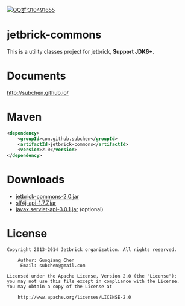 <a target="_blank" href="http://shang.qq.com/wpa/qunwpa?idkey=c81a8f922d2b00422761558c4c547a4c4af778edcb0a70c99aadf9e33d80cb11"><img border="0" src="http://pub.idqqimg.com/wpa/images/group.png" alt="QQ群:310491655" title="QQ群:310491655"></a>


jetbrick-commons
==================

This is a utility classes project for jetbrick, **Support JDK6+**.

Documents
==================

http://subchen.github.io/

Maven
==================

```xml
<dependency>
    <groupId>com.github.subchen</groupId>
    <artifactId>jetbrick-commons</artifactId>
    <version>2.0</version>
</dependency>
```

Downloads
==================

* [jetbrick-commons-2.0.jar][1]
* [slf4j-api-1.7.7.jar][2]
* [javax.servlet-api-3.0.1.jar][1] (optional)

[1]: http://search.maven.org/remotecontent?filepath=com/github/subchen/jetbrick-commons/2.0/jetbrick-commons-2.0.jar
[2]: http://search.maven.org/remotecontent?filepath=org/slf4j/slf4j-api/1.7.7/slf4j-api-1.7.7.jar
[2]: http://search.maven.org/remotecontent?filepath=javax/servlet/javax.servlet-api/3.0.1/javax.servlet-api-3.0.1.jar

License
==================

```
Copyright 2013-2014 Jetbrick organization. All rights reserved. 

    Author: Guoqiang Chen
     Email: subchen@gmail.com

Licensed under the Apache License, Version 2.0 (the "License"); 
you may not use this file except in compliance with the License. 
You may obtain a copy of the License at

    http://www.apache.org/licenses/LICENSE-2.0

```
